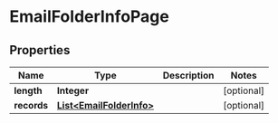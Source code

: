 

# EmailFolderInfoPage


## Properties

| Name | Type | Description | Notes |
|------------ | ------------- | ------------- | -------------|
|**length** | **Integer** |  |  [optional] |
|**records** | [**List&lt;EmailFolderInfo&gt;**](EmailFolderInfo.md) |  |  [optional] |



